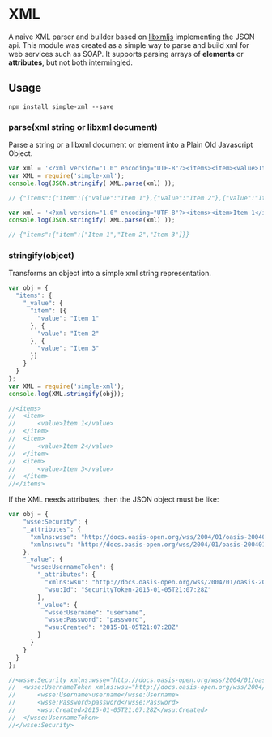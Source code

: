 # XML

A naive XML parser and builder based on [libxmljs](https://github.com/polotek/libxmljs) implementing the JSON api.
This module was created as a simple way to parse and build xml for web services such as SOAP.
It supports parsing arrays of **elements** or **attributes**, but not both intermingled.

## Usage

    npm install simple-xml --save

### parse(xml string or libxml document)

Parse a string or a libxml document or element into a Plain Old Javascript Object.

```js
var xml = '<?xml version="1.0" encoding="UTF-8"?><items><item><value>Item 1</value></item><item><value>Item 2</value></item><item><value>Item 3</value></item></items>';
var XML = require('simple-xml');
console.log(JSON.stringify( XML.parse(xml) ));

// {"items":{"item":[{"value":"Item 1"},{"value":"Item 2"},{"value":"Item 3"}]}}

var xml = '<?xml version="1.0" encoding="UTF-8"?><items><item>Item 1</item><item>Item 2</item><item>Item 3</item></items>';
console.log(JSON.stringify( XML.parse(xml) ));

// {"items":{"item":["Item 1","Item 2","Item 3"]}}

```



### stringify(object)

Transforms an object into a simple xml string representation.

```js
var obj = {
  "items": {
    "_value": {
      "item": [{
        "value": "Item 1"
      }, {
        "value": "Item 2"
      }, {
        "value": "Item 3"
      }]
    }
  }
};
var XML = require('simple-xml');
console.log(XML.stringify(obj));

//<items>
//	<item>
//		<value>Item 1</value>
//	</item>
//	<item>
//		<value>Item 2</value>
//	</item>
//	<item>
//		<value>Item 3</value>
//	</item>
//</items>

```
If the XML needs attributes, then the JSON object must be like:

```js
var obj = {
	"wsse:Security": {
    "_attributes": {
      "xmlns:wsse": "http://docs.oasis-open.org/wss/2004/01/oasis-200401-wss-wssecurity-secext-1.0.xsd",
      "xmlns:wsu": "http://docs.oasis-open.org/wss/2004/01/oasis-200401-wss-wssecurity-utility-1.0.xsd"
    },
    "_value": {
      "wsse:UsernameToken": {
        "_attributes": {
          "xmlns:wsu": "http://docs.oasis-open.org/wss/2004/01/oasis-200401-wss-wssecurity-utility-1.0.xsd",
          "wsu:Id": "SecurityToken-2015-01-05T21:07:28Z"
        },
        "_value": {
          "wsse:Username": "username",
          "wsse:Password": "password",
          "wsu:Created": "2015-01-05T21:07:28Z"
        }
      }
    }
  }
};

//<wsse:Security xmlns:wsse="http://docs.oasis-open.org/wss/2004/01/oasis-200401-wss-wssecurity-secext-1.0.xsd" xmlns:wsu="http://docs.oasis-open.org/wss/2004/01/oasis-200401-wss-wssecurity-utility-1.0.xsd">
//	<wsse:UsernameToken xmlns:wsu="http://docs.oasis-open.org/wss/2004/01/oasis-200401-wss-wssecurity-utility-1.0.xsd" wsu:Id="SecurityToken-2015-01-05T21:07:28Z">
//		<wsse:Username>username</wsse:Username>
//		<wsse:Password>password</wsse:Password>
//		<wsu:Created>2015-01-05T21:07:28Z</wsu:Created>
//	</wsse:UsernameToken>
//</wsse:Security>
```